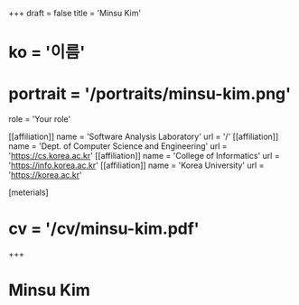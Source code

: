 +++
draft = false
title = 'Minsu Kim'
# ko = '이름'
# portrait = '/portraits/minsu-kim.png'
role = 'Your role'

[[affiliation]]
name = 'Software Analysis Laboratory'
url = '/'
[[affiliation]]
name = 'Dept. of Computer Science and Engineering'
url = 'https://cs.korea.ac.kr'
[[affiliation]]
name = 'College of Informatics'
url = 'https://info.korea.ac.kr'
[[affiliation]]
name = 'Korea University'
url = 'https://korea.ac.kr'

[meterials]
# cv = '/cv/minsu-kim.pdf'
+++

# Minsu Kim
